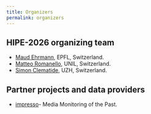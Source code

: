 ```yaml
---
title: Organizers
permalink: organizers
---
```


## HIPE-2026 organizing team

- [Maud Ehrmann](https://impresso-project.ch/consortium/people/#maud-ehrmann), EPFL, Switzerland.
- [Matteo Romanello](https://impresso-project.ch/consortium/people/#matteo-romanello), UNIL, Switzerland.
- [Simon Clematide](https://impresso-project.ch/consortium/people/#simon-clematide), UZH, Switzerland.

## Partner projects and data providers

- [impresso](https://impresso-project.ch)- Media Monitoring of the Past.
